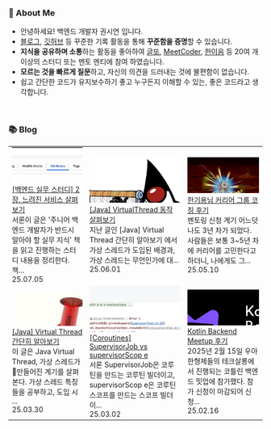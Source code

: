 ### 🚀 About Me

- 안녕하세요! 백엔드 개발자 권시연 입니다.
- [블로그](https://yeonyeon.tistory.com/), [깃허브](https://github.com/yeon-06) 등 꾸준한 기록 활동을 통해 **꾸준함을 증명**할 수 있습니다.
- **지식을 공유하며 소통**하는 활동을 좋아하여 [글또](https://www.notion.so/ac5b18a482fb4df497d4e8257ad4d516), [MeetCoder](https://github.com/Meet-Coder-Study/posting-review), [한이음](https://www.hanium.or.kr/portal/index.do) 등 20여 개 이상의 스터디 또는 멘토 멘티에 참여 하였습니다.
- **모르는 것을 빠르게 질문**하고, 자신의 의견을 드러내는 것에 불편함이 없습니다.
- 쉽고 간단한 코드가 유지보수하기 좋고 누구든지 이해할 수 있는, 좋은 코드라고 생각합니다.

<br/>

### 📚 Blog
<table><tbody><tr>
<td>
    <a href="https://yeonyeon.tistory.com/352">
        <img width="100%" src="/img/7826509809574177755.png"/><br/>
        <div>[백엔드 실무 스터디] 2장. 느려진 서비스 살펴보기 </div>
    </a>
    <div>서론이 글은 '주니어 백엔드 개발자가 반드시 알아야 할 실무 지식' 책을 읽고 진행하는 스터디 내용을 정리한다. 책...</div>
    <div>25.07.05</div>
</td>
<td>
    <a href="https://yeonyeon.tistory.com/351">
        <img width="100%" src="/img/879844398951674680.png"/><br/>
        <div>[Java] VirtualThread 동작 살펴보기 </div>
    </a>
    <div>지난 글인 [Java] Virtual Thread 간단히 알아보기 에서 가상 스레드가 도입된 배경과, 가상 스레드는 무언인가에 대...</div>
    <div>25.06.01</div>
</td>
<td>
    <a href="https://yeonyeon.tistory.com/350">
        <img width="100%" src="/img/5856550105571608514.png"/><br/>
        <div>한기용님 커리어 그룹 코칭 후기 </div>
    </a>
    <div>멘토링 신청 계기 어느덧 나도 3년 차가 되었다. 사람들은 보통 3~5년 차에 커리어를 고민한다고 하더니, 나에게도 그...</div>
    <div>25.05.10</div>
</td>
</tr>
<tr>
<td>
    <a href="https://yeonyeon.tistory.com/349">
        <img width="100%" src="/img/1189246061245730771.png"/><br/>
        <div>[Java] Virtual Thread 간단히 알아보기 </div>
    </a>
    <div>이 글은 Java Virtual Thread, 가상 스레드가 만들어진 계기를 살펴본다. 가상 스레드 특징들을 공부하고, 도입 시 ...</div>
    <div>25.03.30</div>
</td>
<td>
    <a href="https://yeonyeon.tistory.com/348">
        <img width="100%" src="/img/2816038233248847019.png"/><br/>
        <div>[Coroutines] SupervisorJob vs supervisorScop e </div>
    </a>
    <div>서론 SupervisorJob은  코루틴을 만드는 코루틴 빌더이고, supervisorScop e은 코루틴 스코프를 만드는 스코프 빌더이...</div>
    <div>25.03.02</div>
</td>
<td>
    <a href="https://yeonyeon.tistory.com/347">
        <img width="100%" src="/img/4427189126942629087.png"/><br/>
        <div>Kotlin Backend Meetup 후기 </div>
    </a>
    <div>2025년 2월 15일 우아한형제들의 테크살롱에서 진행되는 코틀린 백엔드 밋업에 참가했다. 참가 신청이 마감되어 신청...</div>
    <div>25.02.16</div>
</td>
</tr>
</tbody></table>